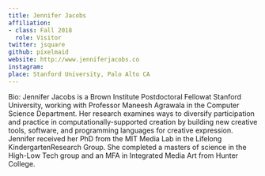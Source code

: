 ```yaml
---
title: Jennifer Jacobs
affiliation:
- class: Fall 2018
  role: Visitor
twitter: jsquare
github: pixelmaid
website: http://www.jenniferjacobs.co
instagram:
place: Stanford University, Palo Alto CA
---
```

Bio: Jennifer Jacobs is a Brown Institute Postdoctoral Fellowat Stanford University, working with Professor Maneesh Agrawala in the Computer Science Department. Her research examines ways to diversify participation and practice in computationally-supported creation by building new creative tools, software, and programming languages for creative expression. Jennifer received her PhD from the MIT Media Lab in the Lifelong KindergartenResearch Group. She completed a masters of science in the High-Low Tech group and an MFA in Integrated Media Art from Hunter College.
